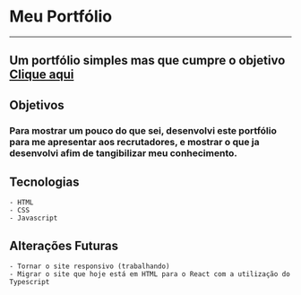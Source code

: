 # Meu Portfólio
<hr/>

## Um portfólio simples mas que cumpre o objetivo <a href="https://portfolio-html-sigma.vercel.app" target="_blank">Clique aqui</a>


## Objetivos
### Para mostrar um pouco do que sei, desenvolvi este portfólio para me apresentar aos recrutadores, e mostrar o que ja desenvolvi afim de tangibilizar meu conhecimento.

## Tecnologias
```
- HTML
- CSS
- Javascript
```

## Alterações Futuras
```
- Tornar o site responsivo (trabalhando)
- Migrar o site que hoje está em HTML para o React com a utilização do Typescript
```

